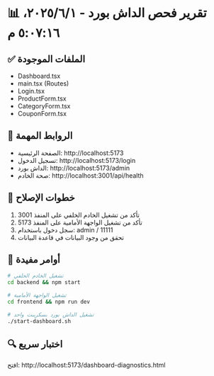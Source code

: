 
# 📊 تقرير فحص الداش بورد - ١‏/٦‏/٢٠٢٥، ٥:٠٧:١٦ م

## ✅ الملفات الموجودة
- Dashboard.tsx
- main.tsx (Routes)
- Login.tsx
- ProductForm.tsx
- CategoryForm.tsx
- CouponForm.tsx

## 🔗 الروابط المهمة
- الصفحة الرئيسية: http://localhost:5173
- تسجيل الدخول: http://localhost:5173/login
- الداش بورد: http://localhost:5173/admin
- صحة الخادم: http://localhost:3001/api/health

## 🔧 خطوات الإصلاح
1. تأكد من تشغيل الخادم الخلفي على المنفذ 3001
2. تأكد من تشغيل الواجهة الأمامية على المنفذ 5173
3. سجل دخول باستخدام: admin / 11111
4. تحقق من وجود البيانات في قاعدة البيانات

## 🚀 أوامر مفيدة
```bash
# تشغيل الخادم الخلفي
cd backend && npm start

# تشغيل الواجهة الأمامية
cd frontend && npm run dev

# تشغيل الداش بورد بسكريبت واحد
./start-dashboard.sh
```

## 🔍 اختبار سريع
افتح: http://localhost:5173/dashboard-diagnostics.html
